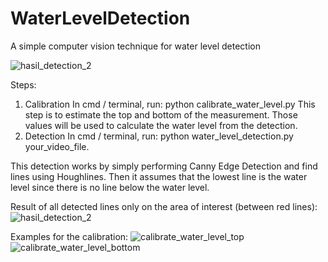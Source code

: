 # WaterLevelDetection
A simple computer vision technique for water level detection

![hasil_detection_2](https://user-images.githubusercontent.com/52752546/179653909-282c199c-d96c-4a8a-aa43-b46745e3d089.png)

Steps:
1. Calibration
   In cmd / terminal, run: python calibrate_water_level.py 
   This step is to estimate the top and bottom of the measurement. Those values will be used to calculate the water level from the detection.
2. Detection
   In cmd / terminal, run: python water_level_detection.py your_video_file.
   
This detection works by simply performing Canny Edge Detection and find lines using Houghlines. Then it assumes that the lowest line is the water level since there is no line below the water level. 

Result of all detected lines only on the area of interest (between red lines):
![hasil_detection_2](https://user-images.githubusercontent.com/52752546/179654705-1640a55a-14b6-41ff-9132-729e4732a5d1.png)


Examples for the calibration:
![calibrate_water_level_top](https://user-images.githubusercontent.com/52752546/179654009-aeaa7a70-0274-438b-addb-378b8960c6c7.png)
![calibrate_water_level_bottom](https://user-images.githubusercontent.com/52752546/179654019-10ca016d-b7ae-4ef1-bca9-dc756596b49c.png)
